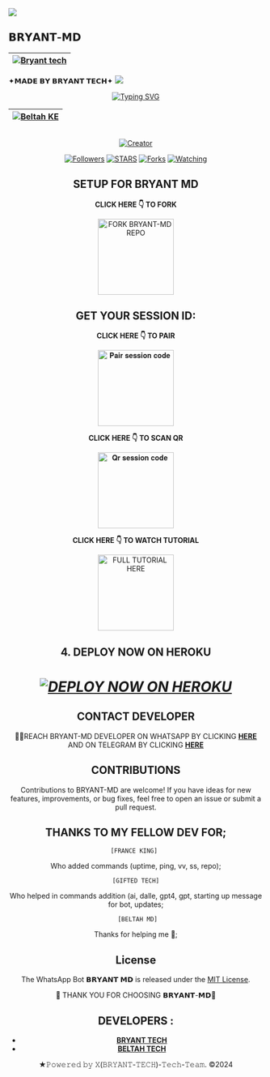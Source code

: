 <a><img src='https://i.imgur.com/LyHic3i.gif'/></a>
## 𝗕𝗥𝗬𝗔𝗡𝗧-𝗠𝗗
| [![Bryant tech](https://telegra.ph/file/46e08bf70656323d4a990.jpg?lenght=50width=50?lenght=50width=50)](https://github.com/Elsa2090)|
|----|
   ✦𝗠𝗔𝗗𝗘 𝗕𝗬 𝗕𝗥𝗬𝗔𝗡𝗧 𝗧𝗘𝗖𝗛✦
<a><img src='https://i.imgur.com/LyHic3i.gif'/></a>

<div align="center">
<a href="https://git.io/typing-svg"><img src="https://readme-typing-svg.demolab.com?font=Black+Ops+One&size=50&pause=1000&color=1BAFBAFF&center=true&width=910&height=100&lines=𝗕𝗥𝗬𝗔𝗡𝗧+𝗠𝗗;A+WHATSAPP+BOT;CREATED+BY+𝗕𝗥𝗬𝗔𝗡𝗧+𝗧𝗘𝗖𝗛" alt="Typing SVG" /></a>
  </p>
<div align="center">

| [![Beltah KE](https://telegra.ph/file/68462d41448df9ed51454.jpg?lenght=50width=50)](https://github.com/Elsa2090)|
|----|

<p align="center">
  <a href="#"><img src="http://readme-typing-svg.herokuapp.com?color=d1fa02&center=true&vCenter=true&multiline=false&lines=𝗕𝗥𝗬𝗔𝗡𝗧-𝗠𝗗+RESPONDS+FAST" alt="">
</p>
<p align="center">
<a href="#"><img title="Creator" src="https://img.shields.io/badge/Creator-𝗕𝗥𝗬𝗔𝗡𝗧 𝗧𝗘𝗖𝗛-blue.svg?style=for-the-badge&logo=github"></a>
<p/>
<p align="center">
<a href="https://github.com/Elsa2090?tab=followers"><img title="Followers" src="https://img.shields.io/github/followers/Elsa2090?label=Followers&style=social"></a>
<a href="https://github.com/Elsa2090/Bryant-md/stargazers/"><img title="STARS" src="https://img.shields.io/github/stars/Elsa2090/Bryant-md?&style=social"></a>
<a href="https://github.com/Elsa2090/Bryant-md/network/members"><img title="Forks" src="https://img.shields.io/github/forks/Elsa2090/Bryant-md?style=social"></a>
<a href="https://github.com/Elsa2090/Bryant-md/watchers"><img title="Watching" src="https://img.shields.io/github/watchers/Elsa2090/Bryant-md?label=Watching&style=social"></a>
  
## SETUP FOR BRYANT MD

**CLICK HERE 👇 TO FORK**

<a href="https://github.com/Beltahmd/beltah-md/fork"><img src="https://img.shields.io/badge/Fork%20Elsa2090%20Repo-blue" alt="FORK BRYANT-MD REPO" width="150"></a>

## GET YOUR SESSION ID: 

**CLICK HERE 👇 TO PAIR**

<a href="https://replit.com/@arcanedream77/bryantmd-sessionid?v=1"><img src="https://img.shields.io/badge/Pair%20session%20code-gold" alt="𝐏𝐚𝐢𝐫 𝐬𝐞𝐬𝐬𝐢𝐨𝐧 𝐜𝐨𝐝𝐞" width="150"></a>

**CLICK HERE 👇 TO SCAN QR**

<a href="https://replit.com/@arcanedream77/bryantmd-sessionid?v=1"><img src="https://img.shields.io/badge/QR%20session%20code-gold" alt="𝐐𝐫 𝐬𝐞𝐬𝐬𝐢𝐨𝐧 𝐜𝐨𝐝𝐞" width="150"></a>

**CLICK HERE 👇 TO WATCH TUTORIAL**

<a href="https://www.youtube.com/@BryantXtech"><img src="https://img.shields.io/badge/WATCH%20FULL%20TUTORIAL-red" alt="FULL TUTORIAL HERE" width="150"></a>


## 4. DEPLOY NOW ON HEROKU 
<h1 align="center">
 
 ***[![DEPLOY NOW ON HEROKU](https://www.herokucdn.com/deploy/button.svg)](https://dashboard.heroku.com/new?button-url=https://github.com/Elsa2090/Bryant-md&template=https://github.com/Elsa2090/Bryant-md.git)***

 ## CONTACT DEVELOPER

👨‍💻REACH BRYANT-MD DEVELOPER ON WHATSAPP BY CLICKING  [**HERE**](https://wa.me/233530729233)  AND ON TELEGRAM BY CLICKING  [**HERE**](https://t.me/KingBryant) 

## CONTRIBUTIONS

Contributions to BRYANT-MD are welcome! If you have ideas for new features, improvements, or bug fixes, feel free to open an issue or submit a pull request. <br>

  ## THANKS TO MY FELLOW DEV FOR;

    [FRANCE KING] 
    
Who added commands (uptime, ping, vv, ss, repo); <br>

    [GIFTED TECH]
    
Who helped in commands addition 
(ai, dalle, gpt4, gpt, starting up message for bot, updates; <br>

     [BELTAH MD]
     
Thanks for helping me 🙇; <br>

## License

The WhatsApp Bot 𝗕𝗥𝗬𝗔𝗡𝗧 𝗠𝗗 is released under the [MIT License](https://opensource.org/licenses/MIT).

🌟 THANK YOU FOR CHOOSING 𝗕𝗥𝗬𝗔𝗡𝗧-𝗠𝗗🌟

## DEVELOPERS :

- [**BRYANT TECH**](https://github.com/Elsa2090)
- [**BELTAH TECH**](https://github.com/Beltahmd)
  

★𝙿𝚘𝚠𝚎𝚛𝚎𝚍 𝚋𝚢 𝚇(𝙱𝚁𝚈𝙰𝙽𝚃-𝚃𝙴𝙲𝙷)-𝚃𝚎𝚌𝚑-𝚃𝚎𝚊𝚖. ©2024
